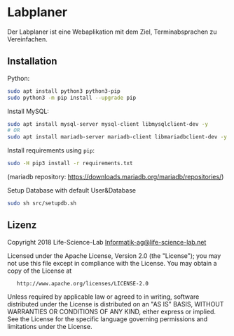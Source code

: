 # Labplaner
Der Labplaner ist eine Webaplikation mit dem Ziel, Terminabsprachen zu Vereinfachen.

## Installation
Python:
```bash
sudo apt install python3 python3-pip
sudo python3 -m pip install --upgrade pip 
```
Install MySQL:
```bash
sudo apt install mysql-server mysql-client libmysqlclient-dev -y
# OR
sudo apt install mariadb-server mariadb-client libmariadbclient-dev -y
```
Install requirements using `pip`:
```bash
sudo -H pip3 install -r requirements.txt
```

(mariadb repository: https://downloads.mariadb.org/mariadb/repositories/)

Setup Database with default User&Database
```bash
sudo sh src/setupdb.sh
```

## Lizenz

   Copyright 2018 Life-Science-Lab <Informatik-ag@life-science-lab.net>

   Licensed under the Apache License, Version 2.0 (the "License");
   you may not use this file except in compliance with the License.
   You may obtain a copy of the License at

       http://www.apache.org/licenses/LICENSE-2.0

   Unless required by applicable law or agreed to in writing, software
   distributed under the License is distributed on an "AS IS" BASIS,
   WITHOUT WARRANTIES OR CONDITIONS OF ANY KIND, either express or implied.
   See the License for the specific language governing permissions and
   limitations under the License.
